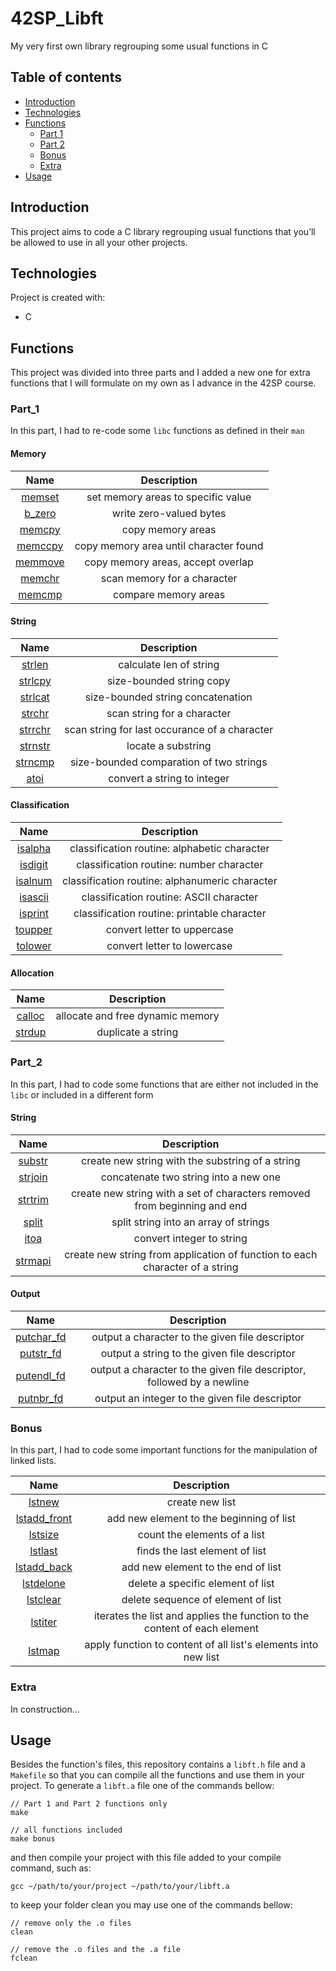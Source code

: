 # 42SP_Libft
My very first own library regrouping some usual functions in C

## Table of contents
* [Introduction](#introduction)
* [Technologies](#technologies)
* [Functions](#functions)
	* [Part 1](#part_1)
	* [Part 2](#part_2)
	* [Bonus](#bonus)
	* [Extra](#extra)
* [Usage](#usage)

## Introduction
 This project aims to code a C library regrouping usual functions that you’ll be allowed to use in all your other projects.
	
## Technologies
Project is created with:
* C

## Functions
This project was divided into three parts and I added a new one for extra functions that I will formulate on my own as I advance in the 42SP course.

### Part_1
In this part, I had to re-code some `libc` functions as defined in their `man`

#### Memory
|                                     Name                                    |               Description              |
|:---------------------------------------------------------------------------:|:--------------------------------------:|
|  [memset](https://github.com/JKAmadio/42sp_00_libft/blob/main/ft_memset.c)  | set memory areas to specific value     |
|   [b_zero](https://github.com/JKAmadio/42sp_00_libft/blob/main/ft_bzero.c)  | write zero-valued bytes                |
|  [memcpy](https://github.com/JKAmadio/42sp_00_libft/blob/main/ft_memcpy.c)  | copy memory areas                      |
| [memccpy](https://github.com/JKAmadio/42sp_00_libft/blob/main/ft_memccpy.c) | copy memory area until character found |
| [memmove](https://github.com/JKAmadio/42sp_00_libft/blob/main/ft_memmove.c) | copy memory areas, accept overlap      |
|  [memchr](https://github.com/JKAmadio/42sp_00_libft/blob/main/ft_memchr.c)  | scan memory for a character            |
|  [memcmp](https://github.com/JKAmadio/42sp_00_libft/blob/main/ft_memcmp.c)  | compare memory areas                   |

#### String
|                                     Name                                    |                  Description                  |
|:---------------------------------------------------------------------------:|:---------------------------------------------:|
|  [strlen](https://github.com/JKAmadio/42sp_00_libft/blob/main/ft_strlen.c)  | calculate len of string                       |
| [strlcpy](https://github.com/JKAmadio/42sp_00_libft/blob/main/ft_strlcpy.c) | size-bounded string copy                      |
| [strlcat](https://github.com/JKAmadio/42sp_00_libft/blob/main/ft_strlcat.c) | size-bounded string concatenation             |
|  [strchr](https://github.com/JKAmadio/42sp_00_libft/blob/main/ft_strchr.c)  | scan string for a character                   |
| [strrchr](https://github.com/JKAmadio/42sp_00_libft/blob/main/ft_strrchr.c) | scan string for last occurance of a character |
| [strnstr](https://github.com/JKAmadio/42sp_00_libft/blob/main/ft_strnstr.c) | locate a substring                            |
| [strncmp](https://github.com/JKAmadio/42sp_00_libft/blob/main/ft_strncmp.c) | size-bounded comparation of two strings       |
| [atoi](https://github.com/JKAmadio/42sp_00_libft/blob/main/ft_atoi.c)       | convert a string to integer                   |

#### Classification
|                                     Name                                    |                   Description                  |
|:---------------------------------------------------------------------------:|:----------------------------------------------:|
| [isalpha](https://github.com/JKAmadio/42sp_00_libft/blob/main/ft_isalpha.c) | classification routine: alphabetic character   |
| [isdigit](https://github.com/JKAmadio/42sp_00_libft/blob/main/ft_isdigit.c) | classification routine: number character       |
| [isalnum](https://github.com/JKAmadio/42sp_00_libft/blob/main/ft_isalnum.c) | classification routine: alphanumeric character |
| [isascii](https://github.com/JKAmadio/42sp_00_libft/blob/main/ft_isascii.c) | classification routine: ASCII character        |
| [isprint](https://github.com/JKAmadio/42sp_00_libft/blob/main/ft_isprint.c) | classification routine: printable character    |
| [toupper](https://github.com/JKAmadio/42sp_00_libft/blob/main/ft_toupper.c) | convert letter to uppercase                    |
| [tolower](https://github.com/JKAmadio/42sp_00_libft/blob/main/ft_tolower.c) | convert letter to lowercase                    |

#### Allocation
|                                    Name                                   |            Description           |
|:-------------------------------------------------------------------------:|:--------------------------------:|
| [calloc](https://github.com/JKAmadio/42sp_00_libft/blob/main/ft_calloc.c) | allocate and free dynamic memory |
| [strdup](https://github.com/JKAmadio/42sp_00_libft/blob/main/ft_strdup.c) | duplicate a string               |

### Part_2
In this part, I had to code some functions that are either not included in the `libc` or included in a different form

#### String
|                                     Name                                    |                                  Description                                 |
|:---------------------------------------------------------------------------:|:----------------------------------------------------------------------------:|
|  [substr](https://github.com/JKAmadio/42sp_00_libft/blob/main/ft_substr.c)  | create new string with the substring of a string                             |
| [strjoin](https://github.com/JKAmadio/42sp_00_libft/blob/main/ft_strjoin.c) | concatenate two string into a new one                                        |
| [strtrim](https://github.com/JKAmadio/42sp_00_libft/blob/main/ft_strtrim.c) | create new string with a set of characters removed from beginning and end    |
| [split](https://github.com/JKAmadio/42sp_00_libft/blob/main/ft_split.c)     | split string into an array of strings                                        |
| [itoa](https://github.com/JKAmadio/42sp_00_libft/blob/main/ft_itoa.c)       | convert integer to string                                                    |
| [strmapi](https://github.com/JKAmadio/42sp_00_libft/blob/main/ft_strmapi.c) | create new string from application of function to each character of a string |

#### Output
|                                        Name                                       |                               Description                              |
|:---------------------------------------------------------------------------------:|:----------------------------------------------------------------------:|
| [putchar_fd](https://github.com/JKAmadio/42sp_00_libft/blob/main/ft_putchar_fd.c) | output a character to the given file descriptor                        |
|  [putstr_fd](https://github.com/JKAmadio/42sp_00_libft/blob/main/ft_putstr_fd.c)  | output a string to the given file descriptor                           |
| [putendl_fd](https://github.com/JKAmadio/42sp_00_libft/blob/main/ft_putendl_fd.c) | output a character to the given file descriptor, followed by a newline |
| [putnbr_fd](https://github.com/JKAmadio/42sp_00_libft/blob/main/ft_putnbr_fd.c)   | output an integer to the given file descriptor                         |

### Bonus
In this part, I had to code some important functions for the manipulation of linked lists. 

|                                          Name                                         |                                Description                                |
|:-------------------------------------------------------------------------------------:|:-------------------------------------------------------------------------:|
|       [lstnew](https://github.com/JKAmadio/42sp_00_libft/blob/main/ft_lstnew.c)       | create new list                                                           |
| [lstadd_front](https://github.com/JKAmadio/42sp_00_libft/blob/main/ft_lstadd_front.c) | add new element to the beginning of list                                  |
| [lstsize](https://github.com/JKAmadio/42sp_00_libft/blob/main/ft_lstsize.c)           | count the elements of a list                                              |
| [lstlast](https://github.com/JKAmadio/42sp_00_libft/blob/main/ft_lstlast.c)           | finds the last element of list                                            |
| [lstadd_back](https://github.com/JKAmadio/42sp_00_libft/blob/main/ft_lstadd_back.c)   | add new element to the end of list                                        |
| [lstdelone](https://github.com/JKAmadio/42sp_00_libft/blob/main/ft_lstdelone.c)       | delete a specific element of list                                         |
| [lstclear](https://github.com/JKAmadio/42sp_00_libft/blob/main/ft_lstclear.c)         | delete sequence of element of list                                        |
| [lstiter](https://github.com/JKAmadio/42sp_00_libft/blob/main/ft_lstiter.c)           | iterates the list and applies the function to the content of each element |
| [lstmap](https://github.com/JKAmadio/42sp_00_libft/blob/main/ft_lstmap.c)             | apply function to content of all list's elements into new list            |

### Extra
In construction...

## Usage
Besides the function's files, this repository contains a `libft.h` file and a `Makefile` so that you can compile all the functions and use them in your project. To generate a `libft.a` file one of the commands bellow:
```
// Part 1 and Part 2 functions only
make

// all functions included
make bonus
```
and then compile your project with this file added to your compile command, such as:
```
gcc ~/path/to/your/project ~/path/to/your/libft.a
```
to keep your folder clean you may use one of the commands bellow:
```
// remove only the .o files
clean

// remove the .o files and the .a file
fclean
```
